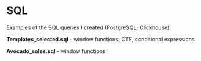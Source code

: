 # SQL
Examples of the SQL queries I created (PostgreSQL; Clickhouse):

**Templates_selected.sql** - window functions, CTE, conditional expressions

**Avocado_sales.sql** - window functions
